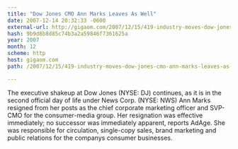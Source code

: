 ```yaml
---
title: "Dow Jones CMO Ann Marks Leaves As Well"
date: 2007-12-14 20:32:33 -0600
external-url: http://gigaom.com/2007/12/15/419-industry-moves-dow-jones-cmo-ann-marks-leaves-as-well/
hash: 9b9d8b8d85c74b3a2a59846f7361625a
year: 2007
month: 12
scheme: http
host: gigaom.com
path: /2007/12/15/419-industry-moves-dow-jones-cmo-ann-marks-leaves-as-well/

---
```


The executive shakeup at Dow Jones (NYSE: DJ) continues, as it is in the second official day of life under News Corp. (NYSE: NWS) Ann Marks resigned from her posts as the chief corporate marketing officer and SVP-CMO for the consumer-media group. Her resignation was effective immediately; no successor was immediately apparent, reports AdAge. She was responsible for circulation, single-copy sales, brand marketing and public relations for the companys consumer businesses.
